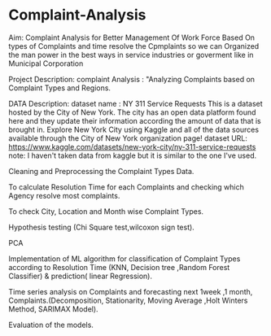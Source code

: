 # Complaint-Analysis
Aim: Complaint Analysis for Better Management Of Work Force Based On types of Complaints and time resolve the Cpmplaints so we can Organized the man power in the best ways in service industries or goverment like in Municipal Corporation

Project Description: complaint Analysis : "Analyzing Complaints based on Complaint Types and Regions.

DATA Description:
dataset name : NY 311 Service Requests
This is a dataset hosted by the City of New York. The city has an open data platform found here and they update their information according the amount of data that is brought in. Explore New York City using Kaggle and all of the data sources available through the City of New York organization page!
dataset URL: https://www.kaggle.com/datasets/new-york-city/ny-311-service-requests
note: I haven't taken data from kaggle but it is similar to the one I've used.


Cleaning and Preprocessing the Complaint Types Data.

To calculate Resolution Time for each Complaints and checking which Agency resolve most complaints.

To check City, Location and Month wise Complaint Types.

Hypothesis testing (Chi Square test,wilcoxon sign test).

PCA

Implementation of ML algorithm for classification of Complaint Types according to Resolution Time (KNN, Decision tree ,Random Forest Classifier) & prediction( linear Regression).

Time series analysis on Complaints and forecasting next 1week ,1 month, Complaints.(Decomposition, Stationarity, Moving Average ,Holt Winters Method, SARIMAX Model).

Evaluation of the models.
